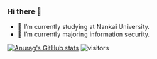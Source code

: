 ### Hi there 👋
<!--![Metrics](https://metrics.lecoq.io/zy-Vanessa?template=classic&base=header%2C%20activity%2C%20community%2C%20repositories%2C%20metadata&base.indepth=false&base.hireable=false&base.skip=false&config.timezone=Asia%2FShanghai)-->
- 🔭 I’m currently studying at Nankai University.
- 🌱 I’m currently majoring information security.
<!--
**zy-Vanessa/zy-Vanessa** is a ✨ _special_ ✨ repository because its `README.md` (this file) appears on your GitHub profile.

- 🔭 I’m currently studying at Nankai University.
- 🌱 I’m currently majoring information security.
- 💬 Ask me about ...
- 📫 How to reach me: ...
- 😄 Pronouns: ...
- ⚡ Fun fact: ...
-->
[![Anurag's GitHub stats](https://github-readme-stats.vercel.app/api?username=zy-Vanessa)](https://github.com/zy-Vanessa/github-readme-stats)
![visitors](https://visitor-badge.glitch.me/badge?page_id=zy-Vanessa.zy-Vanessa&left_color=green&right_color=red)

